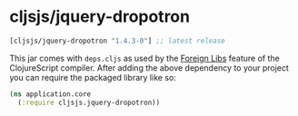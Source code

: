 # cljsjs/jquery-dropotron

[](dependency)
```clojure
[cljsjs/jquery-dropotron "1.4.3-0"] ;; latest release
```
[](/dependency)

This jar comes with `deps.cljs` as used by the [Foreign Libs][flibs] feature
of the ClojureScript compiler. After adding the above dependency to your project
you can require the packaged library like so:

```clojure
(ns application.core
  (:require cljsjs.jquery-dropotron))
```

[flibs]: https://clojurescript.org/reference/packaging-foreign-deps
